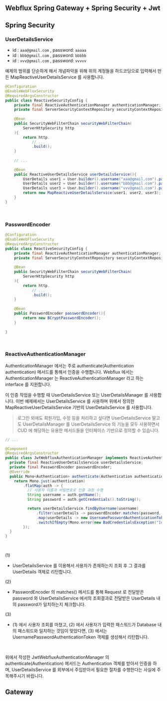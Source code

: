 ## Webflux Spring Gateway + Spring Security + Jwt

## Spring Security

### UserDetailsService

- id : `aaa@gmail.com` , password: `aaaaa` 
- id : `bbb@gmail.com` , password: `bbbbb`
- id : `vvv@gmail.com` , password: `vvvvv`

예제의 범위를 단순하게 해서 개념파악을 위해 위의 계정들을 하드코딩으로 입력해서 만든 MapReactiveUserDetailsService 를 사용합니다.<br/>

```java
@Configuration
@EnableWebFluxSecurity
@RequiredArgsConstructor
public class ReactiveSecurityConfig {
  	private final ReactiveAuthenticationManager authenticationManager;
  	private final ServerSecurityContextRepository securityContextRepository;
    
    @Bean
    public SecurityWebFilterChain securityWebFilterChain(
        ServerHttpSecurity http
    ){
        return http.
            // ...
            .build();
    }
    
    // ... 
    
    @Bean
  	public ReactiveUserDetailsService userDetailsService(){
    	UserDetails user1 = User.builder().username("aaa@gmail.com").password(passwordEncoder().encode("aaaaa")).build();
    	UserDetails user2 = User.builder().username("bbb@gmail.com").password(passwordEncoder().encode("bbbbb")).build();
    	UserDetails user3 = User.builder().username("vvv@gmail.com").password(passwordEncoder().encode("vvvvv")).build();
    	return new MapReactiveUserDetailsService(user1, user2, user3);
  	}
}
```

<br/>



### PasswordEncoder

```java
@Configuration
@EnableWebFluxSecurity
@RequiredArgsConstructor
public class ReactiveSecurityConfig {
  	private final ReactiveAuthenticationManager authenticationManager;
  	private final ServerSecurityContextRepository securityContextRepository;
    
    @Bean
    public SecurityWebFilterChain securityWebFilterChain(
        ServerHttpSecurity http
    ){
        return http.
            // ...
            .build();
    }
    
    @Bean
    public PasswordEncoder passwordEncoder(){
        return new BCryptPasswordEncoder();
    }
    
}
```

<br/>



### ReactiveAuthenticationManager

AuthenticationManager 에서는 주로 authenticate(Authentication authentication) 메서드를 통해서 인증을 수행합니다. Webflux 에서는 AuthenticationManager 는 ReactiveAuthenticationManager 라고 하는 interface 를 지원합니다.

이 인증 작업을 수행할 때 UserDetailsService 또는 UserDetailsManager 를 사용합니다. 이번 예제에서는 UserDetailsService 를 사용하며 위에서 정의한 MapReactiveUserDetailsService 기반의 UserDetailsService 를 사용합니다.<br/>

> 로그인 외에도 회원가입, 수정 등을 처리하고 싶다면 UserDetailsService 말고도 UserDetailsManager 를 UserDetailsService 의 기능을 모두 사용하면서 CUD 에 해당하는 유용한 메서드들을 인터페이스 기반으로 정의할 수 있습니다.

```java
// ...

@Component
@RequiredArgsConstructor
public class JwtWebfluxAuthenticationManager implements ReactiveAuthenticationManager {
  private final ReactiveUserDetailsService userDetailsService;
  private final PasswordEncoder passwordEncoder;
  @Override
  public Mono<Authentication> authenticate(Authentication authentication) {
    return Mono.just(authentication)
        .flatMap(auth -> {
          // 사용자 이름과 비밀번호로 인증 과정 수행
          String username = auth.getName();
          String password = auth.getCredentials().toString();

          return userDetailsService.findByUsername(username)
              .filter(userDetails -> passwordEncoder.matches(password, userDetails.getPassword())) // 비밀번호 검증
              .map(userDetails -> new UsernamePasswordAuthenticationToken(userDetails, null, userDetails.getAuthorities()))
              .switchIfEmpty(Mono.error(new BadCredentialsException("Invalid Credentials")));
        });
  }
}
```

<br/>

(1) 

- UserDetailsService 를 이용해서 사용자가 존재하는지 조회 후 그 결과를 UserDetails 객체로 리턴합니다.

(2)

- PasswordEncoder 의 matches() 메서드를 통해 Request 로 전달받은 password 와 UserDetailsService 에서의 조회결과로 전달받은 UserDetails 내의 password가 일치하는지 체크합니다.

(3)

- (1) 에서 사용자 조회를 마쳤고, (2) 에서 사용자가 입력한 패스워드가 Database 내의 패스워드와 일치하는 것임이 맞았다면, (3) 에서는 UsernamePasswordAuthenticationToken 객체를 생성해서 리턴합니다.

<br/>



위에서 작성한 JwtWebfluxAuthenticationManager 의 authenticate(Authentication) 메서드는 Authentication 객체를 받아서 인증을 하며, UserDetailsService 를 외부에서 주입받아서 필요한 절차를 수행한다는 사실에 주목해주시기 바랍니다.<br/>



## Gateway





